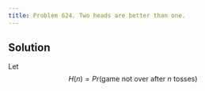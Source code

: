 ```yaml
---
title: Problem 624. Two heads are better than one.
---
```


<script src="https://cdn.mathjax.org/mathjax/latest/MathJax.js?config=TeX-AMS-MML_HTMLorMML" type="text/javascript"></script>

## Solution

Let $$H(n) = Pr(\textrm{game not over after } n \textrm{ tosses})$$
